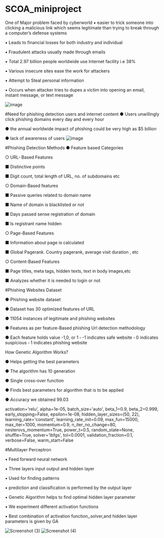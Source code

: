 # SCOA_miniproject

One of Major problem faced by cyberworld
▪ easier to trick someone into clicking a malicious link which seems legitimate
than trying to break through a computer’s defense systems

▪ Leads to financial losses for both industry and individual

▪ Fraudulent attacks usually made through emails

▪ Total 2.97 billion people worldwide use Internet facility i.e 38%

▪ Various insecure sites ease the work for attackers

▪ Attempt to Steal personal information

▪ Occurs when attacker tries to dupes a victim into opening an email, instant message, or text message

![image](https://user-images.githubusercontent.com/51523547/133298028-4d9df430-5058-4bb6-ab34-f91b6ae95e31.png)


#Need for phishing detection
users and internet content
● Users unwillingly click phishing
domains every day and every hour

● the annual worldwide impact of
phishing could be very high as $5
billion

● lack of awareness of users
![image](https://user-images.githubusercontent.com/51523547/133297996-82f6aebd-a5de-4fc2-9678-999082cb3051.png)

#Phishing Detection Methods
● Feature based Categories

○ URL- Based Features

■ Distinctive points

■ Digit count, total length of URL, no. of subdomains etc

○ Domain-Based features

■ Passive queries related to domain name

■ Name of domain is blacklisted or not

■ Days passed sense registration of domain

■ Is registrant name hidden

○ Page-Based Features

■ Information about page is calculated

■ Global Pagerank. Country pagerank, average visit duration , etc

○ Content-Based Features

■ Page titles, meta tags, hidden texts, text in body images,etc

■ Analyzes whether it is needed to login or not

#Phishing Websites Dataset

● Phishing website dataset

● Dataset has 30 optimized features of URL

● 11054 instances of legitimate and phishing websites

● Features as per feature-Based phishing Url detection methodology

● Each feature holds value -1,0, or 1
▫ -1 indicates safe website
▫ 0 indicates suspicious
▫ 1 indicates phishing website

How Genetic Algorithm Works?

● Helps getting the best parameters

● The algorithm has 10 generation

● Single cross-over function

● Finds best parameters for algorithm that is to be applied

● Accuracy we obtained 99.03


activation='relu', alpha=1e-05, batch_size='auto', beta_1=0.9,
beta_2=0.999, early_stopping=False, epsilon=1e-08,
hidden_layer_sizes=(50, 22), learning_rate='constant',
learning_rate_init=0.09, max_fun=15000, max_iter=1000,
momentum=0.9, n_iter_no_change=80, nesterovs_momentum=True,
power_t=0.5, random_state=None, shuffle=True, solver='lbfgs',
tol=0.0001, validation_fraction=0.1, verbose=False,
warm_start=False

#Multilayer Perceptron

▪ Feed forward neural network

▪ Three layers input output and
hidden layer

▪ Used for finding patterns

▪ prediction and classification is
performed by the output layer

▪ Genetic Algorithm helps to
find optimal hidden layer
parameter

▪ We experiment different
activation functions

▪ Best combination of activation
function,,solver,and hidden
layer parameters is given by
GA

![Screenshot (3)](https://user-images.githubusercontent.com/51523547/133298509-162ddb04-dda4-44ea-a091-3cb89104a57d.png)
![Screenshot (4)](https://user-images.githubusercontent.com/51523547/133298528-a674865b-4cdd-4de5-ba28-b30f18f0fc1e.png)

